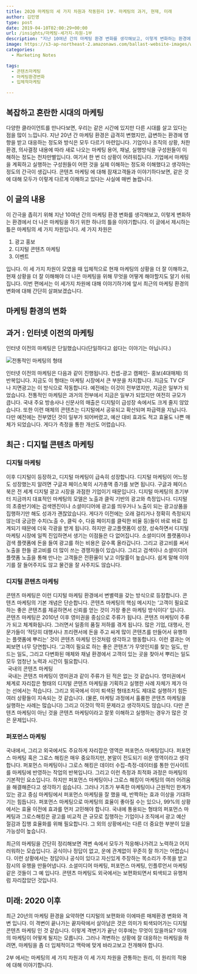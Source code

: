 ```yaml
---
title: 2020 마케팅의 세 가지 차원과 작동원리 1부. 마케팅의 과거, 현재, 미래
author: 김민영
type: post
date: 2019-04-10T02:00:29+00:00
url: /insights/마케팅-세가지-차원-1부
description: "지난 10여년 간의 마케팅 환경 변화를 생각해보고, 이렇게 변화하는 환경에서 더 나은 마케팅을 하기 위한 하나의 틀을 이야기합니다. 이번 편에서는 이 세가지 차원에 대해 이야기하기에 앞서 최근의 마케팅 환경의 변화에 대해 간단히 살펴보겠습니다."
image: https://s3-ap-northeast-2.amazonaws.com/ballast-website-images/wp-content/uploads/2019/04/10151743/marketing-3dimensions-part1-thumb.jpeg
categories:
  - Marketing Notes

tags:
  - 콘텐츠마케팅
  - 마케팅환경변화
  - 입체적마케팅

---
```



## 복잡하고 혼란한 시대의 마케팅 
다양한 클라이언트를 만나다보면, 우리는 같은 시간에 있지만 다른 시대를 살고 있다는 점을 많이 느낍니다. 지난 20년 간 마케팅 환경은 급격히 변했지만, 급변하는 환경에 영향을 받고 대응하는 정도와 방식은 모두 다르기 마련입니다. 기업이나 조직의 상황, 처한 환경, 의사결정 내용에 따라 새로 나오는 마케팅 용어, 채널, 실행방식을 구성원들이 이해하는 정도는 천차만별입니다. 여기서 한 번 더 상황이 어려워집니다. 기업에서 마케팅을 계획하고 실행하는 구성원들이  어떤 것을 실제 이해하는 정도와 이해했다고 생각하는 정도의 간극이 생깁니다. 콘텐츠 마케팅 에 대해 잠재고객들과 이야기하다보면, 같은 것에 대해 모두가 이렇게 다르게 이해하고 있다는 사실에 매번 놀랍니다. 

## 이 글의 내용 

이 간극을 좁히기 위해 지난 10여년 간의 마케팅 환경 변화를 생각해보고, 이렇게 변화하는 환경에서 더 나은 마케팅을 하기 위한 하나의 틀을 이야기합니다. 이 글에서 제시하는 틀은 마케팅의 세 가지 차원입니다. 세 가지 차원은 

1. 광고 홍보
2. 디지털 콘텐츠 마케팅
3. 이벤트 

입니다. 이 세 가지 차원이 모였을 때 입체적으로 현재 마케팅의 상황을 더 잘 이해하고, 현재 상황을 더 잘 이해해야 더 나은 마케팅을 위해 무엇을 어떻게 해야할지도 알기 쉬워집니다. 
이번 편에서는 이 세가지 차원에 대해 이야기하기에 앞서 최근의 마케팅 환경의 변화에 대해 간단히 살펴보겠습니다. 

## 마케팅 환경의 변화

## 과거 : 인터넷 이전의 마케팅 
인터넷 이전의 마케팅은 단일했습니다(단일하다고 쉽다는 이야기는 아닙니다.) 

![전통적인 마케팅의 형태](https://s3-ap-northeast-2.amazonaws.com/ballast-website-images/wp-content/uploads/2019/04/10151829/ttl.jpeg)

인터넷 이전의 마케팅은 다음과 같이 진행됩니다. 컨셉-광고 캠페인- 홍보(4대매체) 의 반복입니다. 지금도 이 형태는 마케팅 시장에서 큰 부분을 차지합니다.  지금도 TV CF 나 지면광고는 이 방식으로 작동합니다. 예전에는 이것이 전부였지만, 지금은 일부가 되었습니다. 전통적인 마케팅은 과거의 전부에서 지금은 일부가 되었지만 여전히 규모가 큽니다. 국내 주요 방송사나 신문사의 매출은 디지털이 급성장 속에서도 크게 줄지 않았습니다. 또한 이런 매체의 콘텐츠는 디지털에서 공유되고 확산되며 파급력을 지닙니다. 다만 예전에는 전부였던 것이 일부가 되어버렸고, 예산 대비 효과도 적고 효율도 나쁜 매체가 되었습니다. 게다가 측정을 통한 개선도 어렵습니다. 

## 최근 : 디지털 콘텐츠 마케팅 


### 디지털 마케팅 
이후 디지털이 등장하고, 디지털 마케팅이 급속히 성장합니다. 디지털 마케팅이 어느정도 성장했는지 알려면 구글과 페이스북의 시가총액 증가를 보면 됩니다. 구글과 페이스북은 전 세계 디지털 광고 시장을 과점한 기업이기 때문입니다. 디지털 마케팅의 초기부터 지금까지 대표적인 마케팅의 모델은 노출과 클릭 기반의 광고와 측정입니다. 디지털의 초중반기에는 검색엔진이나 소셜미디어에 광고를 띄우거나 노출이 되는 광고상품을 집행하기만 해도 성과가 괜찮았습니다. 게다가 이전에는 오래 걸리거나 정확히 측정되지 않는데 궁금한 수치(노출 수, 클릭 수, 다음 페이지를 클릭한 비율 등)들이 바로 바로 집계되기 때문에 더욱 각광을 받게 됩니다. 하지만 광고플랫폼이 성장, 성숙하면서 디지털 마케팅 시장에 일찍 진입하면서 생기는 이점들은 다 없어집니다. 소셜미디어 플랫폼이나 검색 플랫폼에 돈을 들여 광고를 하는 비용은 갈수록 올라갑니다. 그리고 광고비를 써서 노출을 한들 광고비를 더 많이 쓰는 경쟁자들이 있습니다. 그리고 검색이나 소셜미디어 플랫폼 노출을 통해 만나는 고객들은 전환율이 낮고 이탈률이 높습니다. 쉽게 말해 이야기를 잘 들어주지도 않고 물건을 잘 사주지도 않습니다. 


### 디지털 콘텐츠 마케팅 
콘텐츠 마케팅은 이런 디지털 마케팅 환경에서 변별력을 갖는 방식으로 등장합니다. 콘텐츠 마케팅의 기본 개념은 단순합니다. 콘텐츠 마케팅의 핵심 메시지는 ‘고객이 필요로 하는 좋은 콘텐츠를 제공하면서 신뢰를 얻는 것이 가장 좋은 마케팅 방식이다’ 입니다. 콘텐츠 마케팅은 2010년 이후 영미권을 중심으로 주류가 됩니다. 콘텐츠 마케팅이 주류가 되고 체계화됩니다. 그러면서 일종의 품질 저하를 겪게 됩니다. 많은 기업, 대행사, 전문가들이  ‘적당히 대행사나 프리랜서에 돈을 주고 싸게 많이 콘텐츠를 만들어서 유행하는 플랫폼에 뿌리는’ 것이 콘텐츠 마케팅 인것처럼 생각하고 행동합니다. 이런 결과는 어찌보면 너무 당연합니다. ‘고객이 필요로 하는 좋은 콘텐츠’가 무엇인지를 찾는 일도, 만드는 일도, 그리고 다변화된 매체와 채널 환경에서 고객이 있는 곳을 찾아서 뿌리는 일도 모두 엄청난 노력과 시간이 필요합니다.  
&nbsp;국내의 콘텐츠 마케팅   
&nbsp;국내는 콘텐츠 마케팅이 영미권과 같이 주류가 된 적은 없는 것 같습니다. 영미권에서 체계로 자리잡은 형태의 디지털 콘텐츠 마케팅을 기획하고 실행한 사례 자체가 제가 아는 선에서는 적습니다. 그리고 외국에서 이미 퇴색된 형태조차도 제대로 실행하기 힘든 여러 상황들이 지속되는 것 같습니다. (물론, 마케팅 과정에서 훌륭한 콘텐츠 마케팅을 실행하는 사례는 많습니다) 그리고 이것이 딱히 문제라고 생각하지도 않습니다. 다만 콘텐츠 마케팅이 아닌 것을 콘텐츠 마케팅이라고 잘못 이해하고 실행하는 경우가 많은 것은 문제입니다. 


### 퍼포먼스 마케팅 
국내에서, 그리고 외국에서도 주요하게 자리잡은 영역은 퍼포먼스 마케팅입니다. 퍼포먼스 마케팅 혹은 그로스 해킹은 매우 중요하지만, 본말이 전도되기 쉬운 영역이라고 생각합니다. 퍼포먼스 마케팅이나 그로스 해킹은 데이터 수집-측정-데이터를 통한 인사이트를 마케팅에 반영하는 작업의 반복입니다. 그리고 이런 측정과 최적화 과정은 마케팅의 기본적인 요소입니다. 하지만 퍼포먼스 마케팅이나 그로스 해킹이 마케팅의 여러 어려움을 해결해준다고 생각하기 쉽습니다. 그러나 기초가 부족한 마케팅이나 근원적인 한계가 있는 광고 중심 마케팅에서 퍼포먼스 마케팅을 잘 했을 때, 반짝하는 효과 이상을 기대하기는 힘듭니다. 퍼포먼스 마케팅으로 마케팅의 효율이 좋아질 수는 있으나, 99%의 상황에서는 효율 이전에 효과를 먼저 고민해야 합니다. 
국내에 통용되는 형태의 퍼포먼스 마케팅과 그로스해킹은 광고를 비교적 큰 규모로 집행하는 기업이나 조직에서 광고 예산 절감과 집행 효율화를 위해 필요합니다. 그 외의 상황에서는 다른 더 중요한 부분이 있을 가능성이 높습니다. 

최근의 마케팅을 간단히 정리해보면 격변 속에서 모두가 적응해나가려고 노력하고 어지러워하는 모습입니다. 공식이나 정답이 없고, 운에 관계없이 꾸준히 잘 하기는 어렵습니다. 이런 상황에서는 정답이나 공식이 있다고 자신있게 주장하는 목소리가 주목을 받고 잠시의 유행을 만들어냅니다. 소셜미디어 마케팅, 퍼포먼스 마케팅, 인플루언서 마케팅 같은 것들이 그 예 입니다. 콘텐츠 마케팅도 외국에서는 보편화되면서 퇴색되고 유행처럼 자리잡았던 것입니다. 


## 미래: 2020 이후 
최근 20년의 마케팅 환경을 요약하면 디지털의 보편화와 이에따른 매체환경 변화와 격변 입니다. 이 격변이 끝나가는 끝자락에서 살아남은 것은 의미가 퇴색되어가는 디지털 콘텐츠 마케팅 인 것 같습니다. 이렇게 격변기가 끝난 이후에는 무엇이 있을까요? 미래의 마케팅이 어떻게 될지는 모릅니다. 그러나 격변하는 상황에 잘 대응하는 마케팅을 하려면, 마케팅을 좀 더 입체적이고 맥락에 맞게 바라고보고 전개해야 합니다. 

2부 에서는 마케팅의 세 가지 차원과 이 세 가지 차원을 관통하는 원리, 이 원리의 적용 에 대해 이야기합니다. 